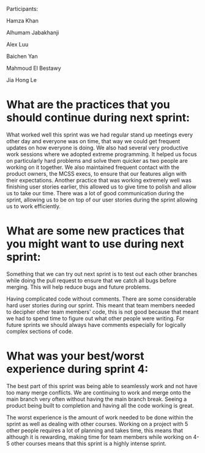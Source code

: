 Participants:

Hamza Khan

Alhumam Jabakhanji

Alex Luu

Baichen Yan

Mahmoud El Bestawy

Jia Hong Le

# What are the practices that you should continue during next sprint:

What worked well this sprint was we had regular stand up meetings every other day and everyone was on time, that way we could get frequent updates on how everyone is doing. We also had several very productive work sessions where we adopted extreme programming. It helped us focus on particularly hard problems and solve them quicker as two people are working on it together. We also maintained frequent contact with the product owners, the MCSS execs, to ensure that our features align with their expectations.
Another practice that was working extremely well was finishing user stories earlier, this allowed us to give time to polish and allow us to take our time. There was a lot of good communication during the sprint, allowing us to be on top of our user stories during the sprint allowing us to work efficiently.

# What are some new practices that you might want to use during next sprint:

Something that we can try out next sprint is to test out each other branches while doing the pull request to ensure that we catch all bugs before merging. This will help reduce bugs and future problems.

Having complicated code without comments. There are some considerable hard user stories during our sprint. This meant that team members needed to decipher other team members' code, this is not good because that meant we had to spend time to figure out what other people were writing. For future sprints we should always have comments especially for logically complex sections of code.

# What was your best/worst experience during sprint 4:

The best part of this sprint was being able to seamlessly work and not have too many merge conflicts. We are continuing to work and merge onto the main branch very often without having the main branch break. Seeing a product being built to completion and having all the code working is great.

The worst experience is the amount of work needed to be done within the sprint as well as dealing with other courses. Working on a project with 5 other people requires a lot of planning and takes time, this means that although it is rewarding, making time for team members while working on 4-5 other courses means that this sprint is a highly intense sprint. 
